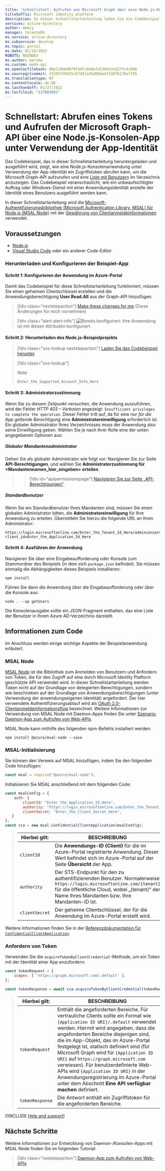 ```yaml
---
title: 'Schnellstart: Aufrufen von Microsoft Graph über eine Node.js-Konsolen-App | Azure'
titleSuffix: Microsoft identity platform
description: In dieser Schnellstartanleitung laden Sie ein Codebeispiel herunter und führen es aus, das zeigt, wie eine Node.js-Konsolenanwendung unter Verwendung der App-eigenen Identität ein Zugriffstoken abrufen und eine API aufrufen kann, die durch einen Microsoft Identity Platform-Endpunkt geschützt ist.
services: active-directory
author: mmacy
manager: CelesteDG
ms.service: active-directory
ms.subservice: develop
ms.topic: portal
ms.date: 01/10/2022
ROBOTS: NOINDEX
ms.author: marsma
ms.custom: mode-api
ms.openlocfilehash: 86e119de86f9fd9fc6b8efa536de3c627fc4c686
ms.sourcegitcommit: 3f20f370425cb7d51a35d0bba4733876170a7795
ms.translationtype: HT
ms.contentlocale: de-DE
ms.lasthandoff: 01/27/2022
ms.locfileid: "137803891"
---
```

# <a name="quickstart-acquire-a-token-and-call-microsoft-graph-api-from-a-nodejs-console-app-using-apps-identity"></a>Schnellstart: Abrufen eines Tokens und Aufrufen der Microsoft Graph-API über eine Node.js-Konsolen-App unter Verwendung der App-Identität

Das Codebeispiel, das in dieser Schnellstartanleitung heruntergeladen und ausgeführt wird, zeigt, wie eine Node.js-Konsolenanwendung unter Verwendung der App-Identität ein Zugriffstoken abrufen kann, um die Microsoft Graph-API aufzurufen und eine [Liste mit Benutzern](/graph/api/user-list) im Verzeichnis anzuzeigen. Das Codebeispiel veranschaulicht, wie ein unbeaufsichtigter Auftrag oder Windows-Dienst mit einer Anwendungsidentität anstelle der Identität eines Benutzers ausgeführt werden kann.

In dieser Schnellstartanleitung wird die [Microsoft-Authentifizierungsbibliothek (Microsoft Authentication Library, MSAL) für Node.js (MSAL Node)](https://github.com/AzureAD/microsoft-authentication-library-for-js/tree/dev/lib/msal-node) mit der [Gewährung von Clientanmeldeinformationen](v2-oauth2-client-creds-grant-flow.md) verwendet.

## <a name="prerequisites"></a>Voraussetzungen

* [Node.js](https://nodejs.org/en/download/)
* [Visual Studio Code](https://code.visualstudio.com/download) oder ein anderer Code-Editor


### <a name="download-and-configure-the-sample-app"></a>Herunterladen und Konfigurieren der Beispiel-App

#### <a name="step-1-configure-the-application-in-azure-portal"></a>Schritt 1: Konfigurieren der Anwendung im Azure-Portal
Damit das Codebeispiel für diese Schnellstartanleitung funktioniert, müssen Sie einen geheimen Clientschlüssel erstellen und die Anwendungsberechtigung **User.Read.All** aus der Graph-API hinzufügen.
> [!div class="nextstepaction"]
> [Make these changes for me]() (Diese Änderungen für mich vornehmen)

> [!div class="alert alert-info"]
> ![Bereits konfiguriert](media/quickstart-v2-netcore-daemon/green-check.png): Ihre Anwendung ist mit diesen Attributen konfiguriert.

#### <a name="step-2-download-the-nodejs-sample-project"></a>Schritt 2: Herunterladen des Node.js-Beispielprojekts

> [!div class="sxs-lookup nextstepaction"]
> [Laden Sie das Codebeispiel herunter](https://github.com/azure-samples/ms-identity-javascript-nodejs-console/archive/main.zip).

> [!div class="sxs-lookup"]
> > [!NOTE]
> > `Enter_the_Supported_Account_Info_Here`

#### <a name="step-3-admin-consent"></a>Schritt 3: Administratorzustimmung

Wenn Sie zu diesem Zeitpunkt versuchen, die Anwendung auszuführen, wird der Fehler *HTTP 403 – Verboten* angezeigt: `Insufficient privileges to complete the operation`. Dieser Fehler tritt auf, da für eine *nur für die App geltende Berechtigung* eine **Administratoreinwilligung** erforderlich ist. Ein globaler Administrator Ihres Verzeichnisses muss der Anwendung also seine Einwilligung geben. Wählen Sie je nach Ihrer Rolle eine der unten angegebenen Optionen aus:

##### <a name="global-tenant-administrator"></a>Globaler Mandantenadministrator

Gehen Sie als globaler Administrator wie folgt vor: Navigieren Sie zur Seite **API-Berechtigungen**, und wählen Sie **Administratorzustimmung für <Mandantennamen_hier_eingeben> erteilen**.
> > [!div id="apipermissionspage"]
> > [Navigieren Sie zur Seite „API-Berechtigungen“]().

##### <a name="standard-user"></a>Standardbenutzer

Wenn Sie ein Standardbenutzer Ihres Mandanten sind, müssen Sie einen globalen Administrator bitten, die **Administratoreinwilligung** für Ihre Anwendung zu erteilen. Übermitteln Sie hierzu die folgende URL an Ihren Administrator:

```url
https://login.microsoftonline.com/Enter_the_Tenant_Id_Here/adminconsent?client_id=Enter_the_Application_Id_Here
```

#### <a name="step-4-run-the-application"></a>Schritt 4: Ausführen der Anwendung

Navigieren Sie über eine Eingabeaufforderung oder Konsole zum Stammordner des Beispiels (in dem sich `package.json` befindet). Sie müssen einmalig die Abhängigkeiten dieses Beispiels installieren:

```console
npm install
```

Führen Sie dann die Anwendung über die Eingabeaufforderung oder über die Konsole aus:

```console
node . --op getUsers
```

Die Konsolenausgabe sollte ein JSON-Fragment enthalten, das eine Liste der Benutzer in Ihrem Azure AD-Verzeichnis darstellt.

## <a name="about-the-code"></a>Informationen zum Code

Im Anschluss werden einige wichtige Aspekte der Beispielanwendung erläutert.

### <a name="msal-node"></a>MSAL Node

[MSAL Node](https://github.com/AzureAD/microsoft-authentication-library-for-js/tree/dev/lib/msal-node) ist die Bibliothek zum Anmelden von Benutzern und Anfordern von Token, die für den Zugriff auf eine durch Microsoft Identity Platform geschützte API verwendet wird. In dieser Schnellstartanleitung werden Token nicht auf der Grundlage von delegierten Berechtigungen, sondern wie beschrieben auf der Grundlage von Anwendungsberechtigungen (unter Verwendung der anwendungseigenen Identität) angefordert. Der hier verwendete Authentifizierungsablauf wird als [OAuth 2.0-Clientanmeldeinformationsflow](v2-oauth2-client-creds-grant-flow.md) bezeichnet. Weitere Informationen zur Verwendung von MSAL Node mit Daemon-Apps finden Sie unter [Szenario: Daemon-App zum Aufrufen von Web-APIs](scenario-daemon-overview.md).

 MSAL Node kann mithilfe des folgenden npm-Befehls installiert werden:

```console
npm install @azure/msal-node --save
```

### <a name="msal-initialization"></a>MSAL-Initialisierung

Sie können den Verweis auf MSAL hinzufügen, indem Sie den folgenden Code hinzufügen:

```javascript
const msal = require('@azure/msal-node');
```

Initialisieren Sie MSAL anschließend mit dem folgenden Code:

```javascript
const msalConfig = {
    auth: {
        clientId: "Enter_the_Application_Id_Here",
        authority: "https://login.microsoftonline.com/Enter_the_Tenant_Id_Here",
        clientSecret: "Enter_the_Client_Secret_Here",
   }
};
const cca = new msal.ConfidentialClientApplication(msalConfig);
```

> | Hierbei gilt: |BESCHREIBUNG |
> |---------|---------|
> | `clientId` | Die **Anwendungs-ID (Client)** für die im Azure-Portal registrierte Anwendung. Dieser Wert befindet sich im Azure-Portal auf der Seite **Übersicht** der App. |
> | `authority`    | Der STS-Endpunkt für den zu authentifizierenden Benutzer. Normalerweise `https://login.microsoftonline.com/{tenant}` für die öffentliche Cloud, wobei „{tenant}“ der Name Ihres Mandanten bzw. Ihre Mandanten-ID ist.|
> | `clientSecret` | Der geheime Clientschlüssel, der für die Anwendung im Azure-Portal erstellt wird. |

Weitere Informationen finden Sie in der [Referenzdokumentation für `ConfidentialClientApplication`](https://github.com/AzureAD/microsoft-authentication-library-for-js/blob/dev/lib/msal-node/docs/initialize-confidential-client-application.md).

### <a name="requesting-tokens"></a>Anfordern von Token

Verwenden Sie die `acquireTokenByClientCredential`-Methode, um ein Token mit der Identität einer App anzufordern:

```javascript
const tokenRequest = {
    scopes: [ 'https://graph.microsoft.com/.default' ],
};

const tokenResponse = await cca.acquireTokenByClientCredential(tokenRequest);
```

> |Hierbei gilt:| BESCHREIBUNG |
> |---------|---------|
> | `tokenRequest` | Enthält die angeforderten Bereiche. Für vertrauliche Clients sollte ein Format wie `{Application ID URI}/.default` verwendet werden. Hiermit wird angegeben, dass die angeforderten Bereiche diejenigen sind, die im App-Objekt, das im Azure-Portal festgelegt ist, statisch definiert sind (für Microsoft Graph wird für `{Application ID URI}` auf `https://graph.microsoft.com` verwiesen). Für benutzerdefinierte Web-APIs wird `{Application ID URI}` in der Anwendungsregistrierung im Azure-Portal unter dem Abschnitt **Eine API verfügbar machen** definiert. |
> | `tokenResponse` | Die Antwort enthält ein Zugriffstoken für die angeforderten Bereiche. |

[!INCLUDE [Help and support](../../../includes/active-directory-develop-help-support-include.md)]

## <a name="next-steps"></a>Nächste Schritte

Weitere Informationen zur Entwicklung von Daemon-/Konsolen-Apps mit MSAL Node finden Sie im folgenden Tutorial:

> [!div class="nextstepaction"]
> [Daemon-App zum Aufrufen von Web-APIs](tutorial-v2-nodejs-console.md)
